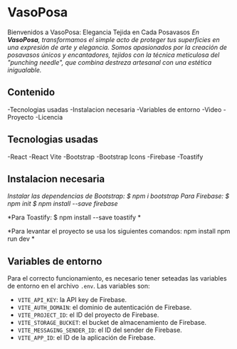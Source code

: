 # VasoPosa
Bienvenidos a VasoPosa: Elegancia Tejida en Cada Posavasos
*En **VasoPosa**, transformamos el simple acto de proteger tus superficies en una expresión de arte y elegancia. Somos apasionados por la creación de posavasos únicos y encantadores, tejidos con la técnica meticulosa del "punching needle", que combina destreza artesanal con una estética inigualable.*


## Contenido
-Tecnologias usadas
-Instalacion necesaria
-Variables de entorno
-Video
-Proyecto
-Licencia


## Tecnologias usadas
-React
-React Vite
-Bootstrap
-Bootstrap Icons
-Firebase
-Toastify

## Instalacion necesaria
*Instalar las dependencias de Bootstrap:
$ npm i bootstrap*
*Para Firebase:
$ npm init
$ npm install --save firebase*

*Para Toastify:
$ npm install --save toastify *

*Para levantar el proyecto se usa los siguientes comandos:
npm install
npm run dev *

## Variables de entorno
Para el correcto funcionamiento, es necesario tener seteadas las variables de entorno en el archivo `.env`. Las variables son:

- `VITE_API_KEY`: la API key de Firebase.
- `VITE_AUTH_DOMAIN`: el dominio de autenticación de Firebase.
- `VITE_PROJECT_ID`: el ID del proyecto de Firebase.
- `VITE_STORAGE_BUCKET`: el bucket de almacenamiento de Firebase.
- `VITE_MESSAGING_SENDER_ID`: el ID del sender de Firebase.
- `VITE_APP_ID`: el ID de la aplicación de Firebase.

